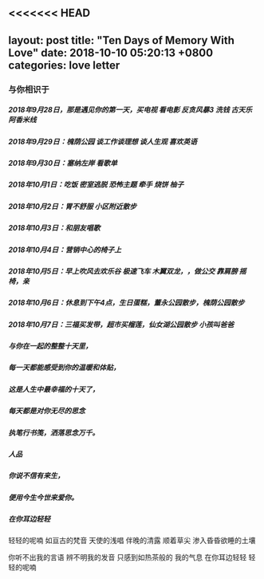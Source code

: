<<<<<<< HEAD
---
layout: post
title:  "Ten Days of Memory With Love"
date:   2018-10-10 05:20:13 +0800
categories: love letter
---

### 与你相识于
##### 2018年9月28日，那是遇见你的第一天，买电视 看电影 反贪风暴3 洗钱 古天乐 阿香米线
##### 2018年9月29日：槐荫公园 谈工作谈理想 谈人生观 喜欢英语
##### 2018年9月30日：塞纳左岸 看歌单
##### 2018年10月1日：吃饭 密室逃脱 恐怖主题 牵手 烧饼 柚子
##### 2018年10月2日：胃不舒服 小区附近散步
##### 2018年10月3日：和朋友唱歌
##### 2018年10月4日：营销中心的椅子上
##### 2018年10月5日：早上吹风去欢乐谷 极速飞车 木翼双龙，，做公交 靠肩膀 摇椅，亲
##### 2018年10月6日：休息到下午4点，生日蛋糕，董永公园散步，槐荫公园散步
##### 2018年10月7日：三福买发带，超市买榴莲，仙女湖公园散步 小孩叫爸爸

##### 与你在一起的整整十天里，
##### 每一天都能感受到你的温暖和体贴，
##### 这是人生中最幸福的十天了，
##### 每天都是对你无尽的思念

##### 执笔行书笺，洒落思念万千。
##### 人品
##### 你说不信有来生，
##### 便用今生今世来爱你。

##### 在你耳边轻轻

轻轻的呢喃
如亘古的梵音
天使的浅唱
伴晚的清露 顺着草尖
渗入昏昏欲睡的土壤

你听不出我的言语
辨不明我的发音
只感到如热茶般的
我的气息
在你耳边轻轻
轻轻的呢喃
